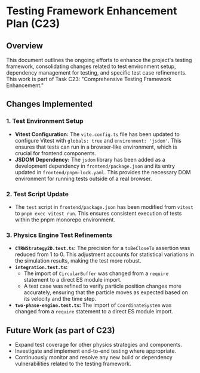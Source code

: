 # Testing Framework Enhancement Plan (C23)

## Overview
This document outlines the ongoing efforts to enhance the project's testing framework, consolidating changes related to test environment setup, dependency management for testing, and specific test case refinements. This work is part of Task C23: "Comprehensive Testing Framework Enhancement."

## Changes Implemented

### 1. Test Environment Setup
*   **Vitest Configuration:** The `vite.config.ts` file has been updated to configure Vitest with `globals: true` and `environment: 'jsdom'`. This ensures that tests can run in a browser-like environment, which is crucial for frontend components.
*   **JSDOM Dependency:** The `jsdom` library has been added as a development dependency in `frontend/package.json` and its entry updated in `frontend/pnpm-lock.yaml`. This provides the necessary DOM environment for running tests outside of a real browser.

### 2. Test Script Update
*   The `test` script in `frontend/package.json` has been modified from `vitest` to `pnpm exec vitest run`. This ensures consistent execution of tests within the pnpm monorepo environment.

### 3. Physics Engine Test Refinements
*   **`CTRWStrategy2D.test.ts`:** The precision for a `toBeCloseTo` assertion was reduced from 1 to 0. This adjustment accounts for statistical variations in the simulation results, making the test more robust.
*   **`integration.test.ts`:**
    *   The import of `CircularBuffer` was changed from a `require` statement to a direct ES module import.
    *   A test case was refined to verify particle position changes more accurately, ensuring that the particle moves as expected based on its velocity and the time step.
*   **`two-phase-engine.test.ts`:** The import of `CoordinateSystem` was changed from a `require` statement to a direct ES module import.

## Future Work (as part of C23)
*   Expand test coverage for other physics strategies and components.
*   Investigate and implement end-to-end testing where appropriate.
*   Continuously monitor and resolve any new build or dependency vulnerabilities related to the testing framework.
